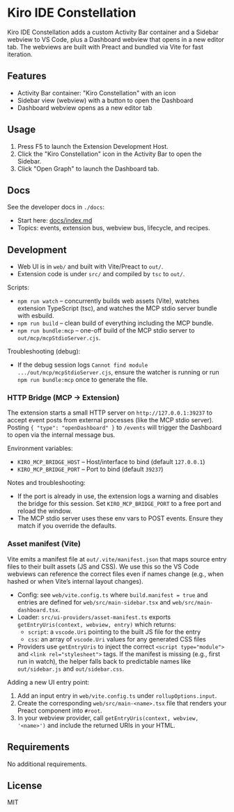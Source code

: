 # Kiro IDE Constellation

Kiro IDE Constellation adds a custom Activity Bar container and a Sidebar webview to VS Code, plus a Dashboard webview that opens in a new editor tab. The webviews are built with Preact and bundled via Vite for fast iteration.

## Features

- Activity Bar container: "Kiro Constellation" with an icon
- Sidebar view (webview) with a button to open the Dashboard
- Dashboard webview opens as a new editor tab

## Usage

1. Press F5 to launch the Extension Development Host.
2. Click the "Kiro Constellation" icon in the Activity Bar to open the Sidebar.
3. Click "Open Graph" to launch the Dashboard tab.

## Docs

See the developer docs in `./docs`:

- Start here: [docs/index.md](./docs/index.md)
- Topics: events, extension bus, webview bus, lifecycle, and recipes.


## Development

- Web UI is in `web/` and built with Vite/Preact to `out/`.
- Extension code is under `src/` and compiled by `tsc` to `out/`.

Scripts:

- `npm run watch` – concurrently builds web assets (Vite), watches extension TypeScript (tsc), and watches the MCP stdio server bundle with esbuild.
- `npm run build` – clean build of everything including the MCP bundle.
- `npm run bundle:mcp` – one-off build of the MCP stdio server to `out/mcp/mcpStdioServer.cjs`.

Troubleshooting (debug):
- If the debug session logs `Cannot find module .../out/mcp/mcpStdioServer.cjs`, ensure the watcher is running or run `npm run bundle:mcp` once to generate the file.

### HTTP Bridge (MCP → Extension)

The extension starts a small HTTP server on `http://127.0.0.1:39237` to accept event posts from external processes (like the MCP stdio server). Posting `{ "type": "openDashboard" }` to `/events` will trigger the Dashboard to open via the internal message bus.

Environment variables:
- `KIRO_MCP_BRIDGE_HOST` – Host/interface to bind (default `127.0.0.1`)
- `KIRO_MCP_BRIDGE_PORT` – Port to bind (default `39237`)

Notes and troubleshooting:
- If the port is already in use, the extension logs a warning and disables the bridge for this session. Set `KIRO_MCP_BRIDGE_PORT` to a free port and reload the window.
- The MCP stdio server uses these env vars to POST events. Ensure they match if you override the defaults.

### Asset manifest (Vite)

Vite emits a manifest file at `out/.vite/manifest.json` that maps source entry files to their built assets (JS and CSS). We use this so the VS Code webviews can reference the correct files even if names change (e.g., when hashed or when Vite’s internal layout changes).

- Config: see `web/vite.config.ts` where `build.manifest = true` and entries are defined for `web/src/main-sidebar.tsx` and `web/src/main-dashboard.tsx`.
- Loader: `src/ui-providers/asset-manifest.ts` exports `getEntryUris(context, webview, entry)` which returns:
	- `script`: a `vscode.Uri` pointing to the built JS file for the entry
	- `css`: an array of `vscode.Uri` values for any generated CSS files
- Providers use `getEntryUris` to inject the correct `<script type="module">` and `<link rel="stylesheet">` tags. If the manifest is missing (e.g., first run in watch), the helper falls back to predictable names like `out/sidebar.js` and `out/sidebar.css`.

Adding a new UI entry point:
1. Add an input entry in `web/vite.config.ts` under `rollupOptions.input`.
2. Create the corresponding `web/src/main-<name>.tsx` file that renders your Preact component into `#root`.
3. In your webview provider, call `getEntryUris(context, webview, '<name>')` and include the returned URIs in your HTML.

## Requirements

No additional requirements.

## License

MIT
